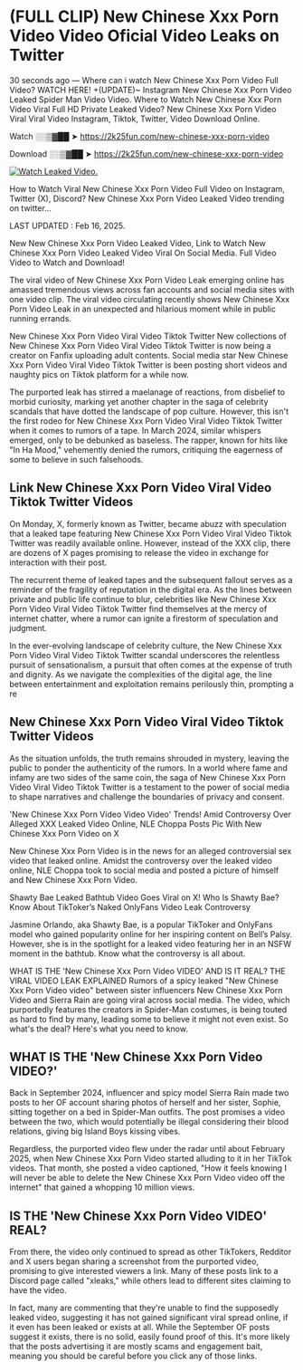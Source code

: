 # (FULL CLIP) New Chinese Xxx Porn Video Video Oficial Video Leaks on Twitter

30 seconds ago — Where can i watch New Chinese Xxx Porn Video Full Video? WATCH HERE! +(UPDATE)~ Instagram New Chinese Xxx Porn Video Leaked Spider Man Video Video. Where to Watch New Chinese Xxx Porn Video Viral Full HD Private Leaked Video? New Chinese Xxx Porn Video Viral Viral Video Instagram, Tiktok, Twitter, Video Download Online.

Watch ░░▒▓██ ➤ https://2k25fun.com/new-chinese-xxx-porn-video

Download ░░▒▓██ ➤ https://2k25fun.com/new-chinese-xxx-porn-video

[![Watch Leaked Video.](https://miro.medium.com/v2/resize:fit:828/format:webp/1*cilzJN44JGOrTw9NJCrNHA.gif "Watch Leaked Video")](https://2k25fun.com/new-chinese-xxx-porn-video)

How to Watch Viral New Chinese Xxx Porn Video Full Video on Instagram, Twitter (X), Discord? New Chinese Xxx Porn Video Leaked Video trending on twitter...

LAST UPDATED : Feb 16, 2025.

New New Chinese Xxx Porn Video Leaked Video, Link to Watch New Chinese Xxx Porn Video Leaked Video Viral On Social Media. Full Video Video to Watch and Download!

The viral video of New Chinese Xxx Porn Video Leak emerging online has amassed tremendous views across fan accounts and social media sites with one video clip. The viral video circulating recently shows New Chinese Xxx Porn Video Leak in an unexpected and hilarious moment while in public running errands.

New Chinese Xxx Porn Video Viral Video Tiktok Twitter New collections of New Chinese Xxx Porn Video Viral Video Tiktok Twitter is now being a creator on Fanfix uploading adult contents. Social media star New Chinese Xxx Porn Video Viral Video Tiktok Twitter is been posting short videos and naughty pics on Tiktok platform for a while now.

The purported leak has stirred a maelanage of reactions, from disbelief to morbid curiosity, marking yet another chapter in the saga of celebrity scandals that have dotted the landscape of pop culture. However, this isn't the first rodeo for New Chinese Xxx Porn Video Viral Video Tiktok Twitter when it comes to rumors of a tape. In March 2024, similar whispers emerged, only to be debunked as baseless. The rapper, known for hits like "In Ha Mood," vehemently denied the rumors, critiquing the eagerness of some to believe in such falsehoods.

## Link New Chinese Xxx Porn Video Viral Video Tiktok Twitter Videos

On Monday, X, formerly known as Twitter, became abuzz with speculation that a leaked tape featuring New Chinese Xxx Porn Video Viral Video Tiktok Twitter was readily available online. However, instead of the XXX clip, there are dozens of X pages promising to release the video in exchange for interaction with their post.

The recurrent theme of leaked tapes and the subsequent fallout serves as a reminder of the fragility of reputation in the digital era. As the lines between private and public life continue to blur, celebrities like New Chinese Xxx Porn Video Viral Video Tiktok Twitter find themselves at the mercy of internet chatter, where a rumor can ignite a firestorm of speculation and judgment.

In the ever-evolving landscape of celebrity culture, the New Chinese Xxx Porn Video Viral Video Tiktok Twitter scandal underscores the relentless pursuit of sensationalism, a pursuit that often comes at the expense of truth and dignity. As we navigate the complexities of the digital age, the line between entertainment and exploitation remains perilously thin, prompting a re

##  New Chinese Xxx Porn Video Viral Video Tiktok Twitter Videos

As the situation unfolds, the truth remains shrouded in mystery, leaving the public to ponder the authenticity of the rumors. In a world where fame and infamy are two sides of the same coin, the saga of New Chinese Xxx Porn Video Viral Video Tiktok Twitter is a testament to the power of social media to shape narratives and challenge the boundaries of privacy and consent.

'New Chinese Xxx Porn Video Video Video' Trends! Amid Controversy Over Alleged XXX Leaked Video Online, NLE Choppa Posts Pic With New Chinese Xxx Porn Video on X

New Chinese Xxx Porn Video is in the news for an alleged controversial sex video that leaked online. Amidst the controversy over the leaked video online, NLE Choppa took to social media and posted a picture of himself and New Chinese Xxx Porn Video.

Shawty Bae Leaked Bathtub Video Goes Viral on X! Who Is Shawty Bae? Know About TikToker’s Naked OnlyFans Video Leak Controversy

Jasmine Orlando, aka Shawty Bae, is a popular TikToker and OnlyFans model who gained popularity online for her inspiring content on Bell’s Palsy. However, she is in the spotlight for a leaked video featuring her in an NSFW moment in the bathtub. Know what the controversy is all about.

WHAT IS THE 'New Chinese Xxx Porn Video VIDEO' AND IS IT REAL? THE VIRAL VIDEO LEAK EXPLAINED Rumors of a spicy leaked "New Chinese Xxx Porn Video video" between sister influencers New Chinese Xxx Porn Video and Sierra Rain are going viral across social media. The video, which purportedly features the creators in Spider-Man costumes, is being touted as hard to find by many, leading some to believe it might not even exist. So what's the deal? Here's what you need to know.

## WHAT IS THE 'New Chinese Xxx Porn Video VIDEO?'

Back in September 2024, influencer and spicy model Sierra Rain made two posts to her OF account sharing photos of herself and her sister, Sophie, sitting together on a bed in Spider-Man outfits. The post promises a video between the two, which would potentially be illegal considering their blood relations, giving big Island Boys kissing vibes.

Regardless, the purported video flew under the radar until about February 2025, when New Chinese Xxx Porn Video started alluding to it in her TikTok videos. That month, she posted a video captioned, "How it feels knowing I will never be able to delete the New Chinese Xxx Porn Video video off the internet" that gained a whopping 10 million views.

## IS THE 'New Chinese Xxx Porn Video VIDEO' REAL?

From there, the video only continued to spread as other TikTokers, Redditor and X users began sharing a screenshot from the purported video, promising to give interested viewers a link. Many of these posts link to a Discord page called "xleaks," while others lead to different sites claiming to have the video.

In fact, many are commenting that they're unable to find the supposedly leaked video, suggesting it has not gained significant viral spread online, if it even has been leaked or exists at all. While the September OF posts suggest it exists, there is no solid, easily found proof of this. It's more likely that the posts advertising it are mostly scams and engagement bait, meaning you should be careful before you click any of those links.